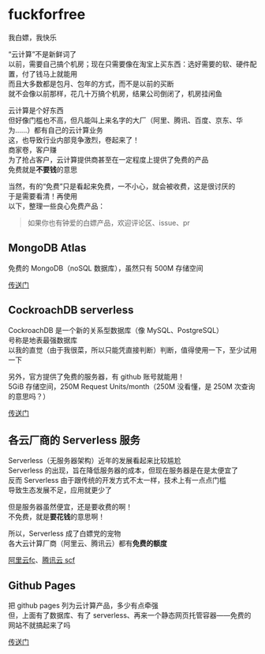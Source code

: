# fuckforfree
我白嫖，我快乐

“云计算”不是新鲜词了  
以前，需要自己搞个机房；现在只需要像在淘宝上买东西：选好需要的软、硬件配置，付了钱马上就能用  
而且大多数都是包月、包年的方式，而不是以前的买断  
就不会像以前那样，花几十万搞个机房，结果公司倒闭了，机房挂闲鱼  

云计算是个好东西  
但好像门槛也不高，但凡能叫上来名字的大厂（阿里、腾讯、百度、京东、华为……）都有自己的云计算业务  
这，也导致行业内部竞争激烈，卷起来了！  
商家卷，客户赚  
为了抢占客户，云计算提供商甚至在一定程度上提供了免费的产品  
免费就是**不要钱**的意思  

当然，有的“免费”只是看起来免费，一不小心，就会被收费，这是很讨厌的  
于是需要看清！再使用  
以下，整理一些良心免费产品：

> 如果你也有钟爱的白嫖产品，欢迎评论区、issue、pr

## MongoDB Atlas
免费的 MongoDB（noSQL 数据库），虽然只有 500M 存储空间

[传送门](https://www.mongodb.com/atlas)

## CockroachDB serverless
CockroachDB 是一个新的关系型数据库（像 MySQL、PostgreSQL）  
号称是地表最强数据库  
以我的直觉（由于我很菜，所以只能凭直接判断）判断，值得使用一下，至少试用一下  

另外，官方提供了免费的服务器，有 github 账号就能用！  
5GiB 存储空间，250M Request Units/month（250M 没看懂，是 250M 次查询的意思吗？）

[传送门](https://www.cockroachlabs.com/pricing/)

## 各云厂商的 Serverless 服务
Serverless（无服务器架构）近年的发展看起来比较尴尬  
Serverless 的出现，旨在降低服务器的成本，但现在服务器是在是太便宜了  
反而 Serverless 由于跟传统的开发方式不太一样，技术上有一点点门槛  
导致生态发展不足，应用就更少了

但是服务器虽然便宜，还是要收费的啊！  
不免费，就是**要花钱**的意思啊！  

所以，Serverless 成了白嫖党的宠物  
各大云计算厂商（阿里云、腾讯云）都有**免费的额度**  

[阿里云fc](https://www.aliyun.com/product/fc/)、[腾讯云 scf](https://cloud.tencent.com/product/scf)

## Github Pages
把 github pages 列为云计算产品，多少有点牵强  
但，上面有了数据库、有了 serverless、再来一个静态网页托管容器——免费的网站不就搞起来了吗  

[传送门](https://pages.github.com/)
